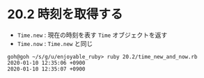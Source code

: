 # 20.2 時刻を取得する

- `Time.new` : 現在の時刻を表す `Time` オブジェクトを返す
- `Time.now` : `Time.new` と同じ

```
goh@goh ~/s/g/u/enjoyable_ruby> ruby 20.2/time_new_and_now.rb
2020-01-10 12:35:06 +0900
2020-01-10 12:35:07 +0900
```

